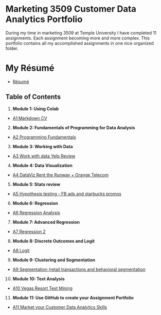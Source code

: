 # Marketing 3509 Customer Data Analytics Portfolio
During my time in marketing 3509 at Temple University I have completed 11 assignments. Each assignment becoming more and more complex. This portfolio contains all my accomplished assignments in one nice organized folder. 
# My Résumé
- [Résumé](https://colab.research.google.com/drive/1Jp85soF5V_ZYaSkXiftOjD591CXoRJTz?authuser=1)
## Table of Contents
1. **Module 1: Using Colab**
- [A1:Markdown CV](https://templeu.instructure.com/courses/100008/assignments/1350602)
2. **Module 2: Fundamentals of Programming for Data Analysis**
- [A2 Programming Fundamentals](https://templeu.instructure.com/courses/100008/assignments/1350603)
3. **Module 3: Working with Data**
- [A3 Work with data Yelp Review](https://templeu.instructure.com/courses/100008/assignments/1350604)
4. **Module 4: Data Visualization**
- [A4 DataViz Rent the Runway + Orange Telecom](https://templeu.instructure.com/courses/100008/assignments/1350605)
5. **Module 5: Stats review**
- [A5 Hypothesis testing - FB ads and starbucks promos](https://templeu.instructure.com/courses/100008/assignments/1350606)
6. **Module 6: Regression**
- [A6 Regression Analysis](https://templeu.instructure.com/courses/100008/assignments/1350607)
7. **Module 7: Advanced Regression**
- [A7 Regression 2](https://templeu.instructure.com/courses/100008/assignments/1350608)
8. **Module 8: Discrete Outcomes and Logit**
- [A8 Logit](https://templeu.instructure.com/courses/100008/assignments/1350609)
9. **Module 9: Clustering and Segmentation**
- [A9 Segmentation (retail transactions and behavioral segmentation](https://templeu.instructure.com/courses/100008/assignments/1350610)
10. **Module 10: Text Analysis**
- [A10 Vegas Resort Text Mining](https://colab.research.google.com/drive/13ybe4mfBysZJoqM2XQtoQ_NHo_aPOZTq?usp=sharing)
11. **Module 11: Use GitHub to create your Assignment Portfolio**
- [A11 Market your Customer Data Analytics Skills](https://github.com/ryankono1999/ReadMe/blob/main/README.md)
